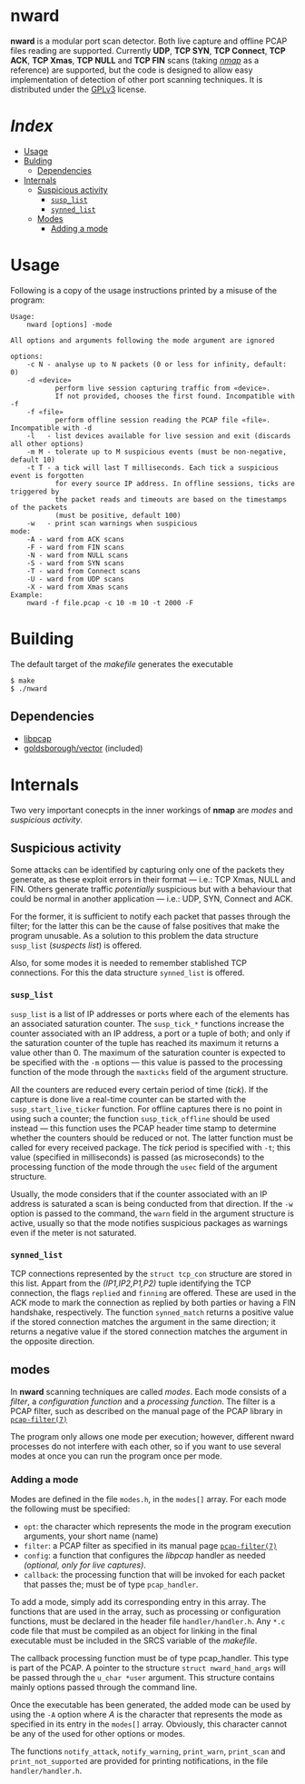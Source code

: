 # nward
**nward** is a modular port scan detector. Both live capture and offline PCAP files reading are supported.
Currently **UDP**, **TCP SYN**, **TCP Connect**, **TCP ACK**, **TCP Xmas**, **TCP NULL** and **TCP FIN** scans
(taking [_nmap_](https://nmap.org/) as a reference) are supported,
but the code is designed to allow easy implementation of detection of other port scanning techniques.
It is distributed under the [GPLv3](https://github.com/Danoloan10/nward/blob/master/LICENSE) license.
# _Index_
- [Usage](#usage)
- [Bulding](#building)
	- [Dependencies](#dependencies)
- [Internals](#internals)
	- [Suspicious activity](#suspicious-activity)
		- [``susp_list``](#susp_list)
		- [``synned_list``](#synned_list)
	- [Modes](#modes)
		- [Adding a mode](#adding-a-mode)
# Usage
Following is a copy of the usage instructions printed by a misuse of the program:
```
Usage:
	nward [options] -mode
  
All options and arguments following the mode argument are ignored

options:
	-c N - analyse up to N packets (0 or less for infinity, default: 0)
	-d «device»
	       perform live session capturing traffic from «device».
	       If not provided, chooses the first found. Incompatible with -f
	-f «file»
	       perform offline session reading the PCAP file «file». Incompatible with -d
	-l   - list devices available for live session and exit (discards all other options)
	-m M - tolerate up to M suspicious events (must be non-negative, default 10)
	-t T - a tick will last T milliseconds. Each tick a suspicious event is forgotten
	       for every source IP address. In offline sessions, ticks are triggered by
	       the packet reads and timeouts are based on the timestamps of the packets
	       (must be positive, default 100)
	-w   - print scan warnings when suspicious
mode:
	-A - ward from ACK scans
	-F - ward from FIN scans
	-N - ward from NULL scans
	-S - ward from SYN scans
	-T - ward from Connect scans
	-U - ward from UDP scans
	-X - ward from Xmas scans
Example:
	nward -f file.pcap -c 10 -m 10 -t 2000 -F
  ```
# Building
The default target of the _makefile_ generates the executable
```
$ make
$ ./nward
```
## Dependencies
- [libpcap](https://www.tcpdump.org/)
- [goldsborough/vector](https://github.com/goldsborough/vector) (included)
# Internals
Two very important conecpts in the inner workings of **nmap** are *modes* and *suspicious activity*.
## Suspicious activity
Some attacks can be identified by capturing only one of the packets they generate,
as these exploit errors in their format &mdash; i.e.: TCP Xmas, NULL and FIN. Others generate traffic
_potentially_ suspicious but with a behaviour that could be normal in another application &mdash; i.e.: UDP,
SYN, Connect and ACK.

For the former, it is sufficient to notify each packet that passes through the filter;
for the latter this can be the cause of false positives that make the program unusable.
As a solution to this problem the data structure ``susp_list`` (_suspects list_) is offered.

Also, for some modes it is needed to remember stablished TCP connections. For this the
data structure ``synned_list`` is offered.

### ``susp_list``
``susp_list`` is a list of IP addresses or ports where each of the elements has an associated
saturation counter. The ``susp_tick_*`` functions increase the counter associated with an IP address, a port
or a tuple of both;
and only if the saturation counter of the tuple has reached its maximum it returns a value other than 0.
The maximum of the saturation counter is expected to be specified with the ``-m`` options &mdash; this value is passed
to the processing function of the mode through the ``maxticks`` field of the argument structure.

All the counters are reduced every certain period of time (_tick_). If the capture is done live
a real-time counter can be started with the ``susp_start_live_ticker`` function.
For offline captures there is no point in using such a counter;
the function ``susp_tick_offline`` should be used instead &mdash; this function uses the PCAP header
time stamp to determine whether the counters should be reduced or not.
The latter function must be called for every received package.
The _tick_ period is specified with ``-t``; this value (specified in milliseconds) is passed (as microseconds)
to the processing function of the mode through the ``usec`` field of the argument structure.

Usually, the mode considers that if the counter associated with an IP address
is saturated a scan is being conducted from that direction. If the ``-w`` option is passed to the command,
the ``warn`` field in the argument structure is active, 
usually so that the mode notifies suspicious packages as warnings
even if the meter is not saturated.

### ``synned_list``

TCP connections represented by the ``struct tcp_con`` structure are stored in this list. Appart from the 
_(IP1,IP2,P1,P2)_ tuple identifying the TCP connection, the flags ``replied`` and ``finning`` are offered. These
are used in the ACK mode to mark the connection as replied by both parties or having a FIN handshake, respectively.
The function ``synned_match`` returns a positive value if the stored connection matches the argument in the same direction;
it returns a negative value if the stored connection matches the argument in the opposite direction.

## modes
In **nward** scanning techniques are called *modes*. Each mode consists of a *filter*, a
*configuration function* and a *processing function*. The filter is a PCAP filter, such as
described on the manual page of the PCAP library in [`pcap-filter(7)`][1]

The program only allows one mode per execution; however, different nward processes do not
interfere with each other, so if you want to use several modes at once you can run the program
once per mode.
### Adding a mode
Modes are defined in the file `modes.h`, in the `modes[]` array. For each mode the following must
be specified:
- `opt`: the character which represents the mode in the program execution arguments, your short name (name)
- `filter`: a PCAP filter as specified in its manual page [`pcap-filter(7)`][1]
- `config`: a function that configures the _libpcap_ handler as needed _(optional, only for live captures)_.
- `callback`: the processing function that will be invoked for each packet that passes the; must be of type ``pcap_handler``.

To add a mode, simply add its corresponding entry in this array. The functions that
are used in the array, such as processing or configuration functions,
must be declared in the
header file ``handler/handler.h``. Any ``*.c`` code file that must be compiled as an object for
linking in the final executable must be included in the SRCS variable of the _makefile_.

The callback processing function must be of type pcap_handler. This type is part of the
PCAP. A pointer to the structure ``struct nward_hand_args`` will be passed through the ``u_char *user`` argument.
This structure contains mainly options passed through the command line.

Once the executable has been generated, the added mode can be used by using the ``-A`` option where _A_ is
the character that represents the mode as specified in its entry in the ``modes[]`` array. Obviously, this
character cannot be any of the used for other options or modes.

The functions ``notify_attack``, ``notify_warning``, ``print_warn``, ``print_scan`` and ``print_not_supported``  are provided for printing notifications, in the file ``handler/handler.h``.

[1]: https://www.tcpdump.org/manpages/pcap-filter.7.html
